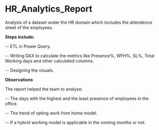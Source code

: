 # HR_Analytics_Report

Analysis of a dataset under the HR domain which includes the attendence sheet of the employees.

**Steps include:**

-- ETL in Power Query.

-- Writing DAX to calculate the metrics like Presence%, WFH%, SL%, Total Working days and other calculated columns.

-- Designing the visuals.

**Observations**

The report helped the team to analyse:

-- The days with the highest and the least presence of employees in the office.

-- The trend of opting work from home model.

-- If a hybrid working model is applicable in the coming months or not.
